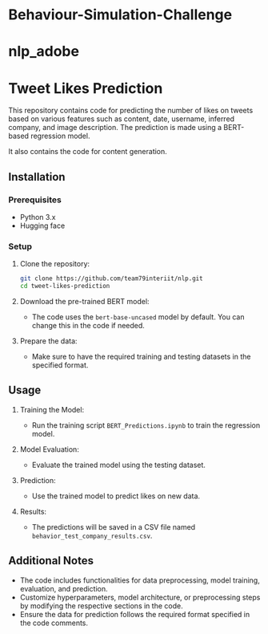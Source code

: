 # Behaviour-Simulation-Challenge
# nlp_adobe

# Tweet Likes Prediction

This repository contains code for predicting the number of likes on tweets based on various features such as content, date, username, inferred company, and image description. The prediction is made using a BERT-based regression model.

It also contains the code for content generation.

## Installation

### Prerequisites

- Python 3.x
- Hugging face

### Setup

1. Clone the repository:

    ```bash
    git clone https://github.com/team79interiit/nlp.git
    cd tweet-likes-prediction
    ```

2. Download the pre-trained BERT model:

    - The code uses the `bert-base-uncased` model by default. You can change this in the code if needed.

3. Prepare the data:

    - Make sure to have the required training and testing datasets in the specified format.

## Usage

1. Training the Model:

    - Run the training script `BERT_Predictions.ipynb` to train the regression model.


2. Model Evaluation:

    - Evaluate the trained model using the testing dataset.

3. Prediction:

    - Use the trained model to predict likes on new data.


4. Results:

    - The predictions will be saved in a CSV file named `behavior_test_company_results.csv`.

## Additional Notes

- The code includes functionalities for data preprocessing, model training, evaluation, and prediction.
- Customize hyperparameters, model architecture, or preprocessing steps by modifying the respective sections in the code.
- Ensure the data for prediction follows the required format specified in the code comments.



